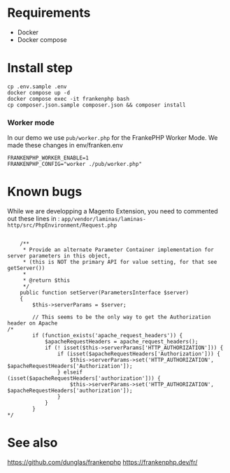 # Requirements
- Docker
- Docker compose

# Install step
```
cp .env.sample .env
docker compose up -d
docker compose exec -it frankenphp bash
cp composer.json.sample composer.json && composer install
```

### Worker mode
In our demo we use `pub/worker.php` for the FrankePHP Worker Mode.
We made these changes in env/franken.env
```
FRANKENPHP_WORKER_ENABLE=1
FRANKENPHP_CONFIG="worker ./pub/worker.php"
```

# Known bugs
While we are developping a Magento Extension, you need to commented out these lines in :
`app/vendor/laminas/laminas-http/src/PhpEnvironment/Request.php`
```

    /**
     * Provide an alternate Parameter Container implementation for server parameters in this object,
     * (this is NOT the primary API for value setting, for that see getServer())
     *
     * @return $this
     */
    public function setServer(ParametersInterface $server)
    {
        $this->serverParams = $server;

        // This seems to be the only way to get the Authorization header on Apache
/*
        if (function_exists('apache_request_headers')) {
            $apacheRequestHeaders = apache_request_headers();
            if (! isset($this->serverParams['HTTP_AUTHORIZATION'])) {
                if (isset($apacheRequestHeaders['Authorization'])) {
                    $this->serverParams->set('HTTP_AUTHORIZATION', $apacheRequestHeaders['Authorization']);
                } elseif (isset($apacheRequestHeaders['authorization'])) {
                    $this->serverParams->set('HTTP_AUTHORIZATION', $apacheRequestHeaders['authorization']);
                }
            }
        }
*/
```

# See also
https://github.com/dunglas/frankenphp
https://frankenphp.dev/fr/
